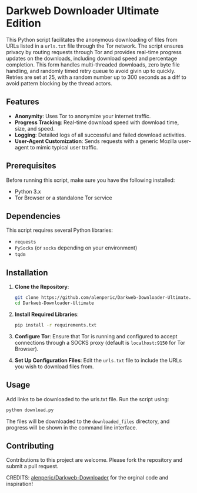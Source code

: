 # Darkweb Downloader Ultimate Edition

This Python script facilitates the anonymous downloading of files from URLs listed in a `urls.txt` file through the Tor network. The script ensures privacy by routing requests through Tor and provides real-time progress updates on the downloads, including download speed and percentage completion. This form handles multi-threaded downloads, zero byte file handling, and randomly timed retry queue to avoid givin up to quickly. Retries are set at 25, with a random number up to 300 seconds as a diff to avoid pattern blocking by the thread actors. 

## Features

- **Anonymity**: Uses Tor to anonymize your internet traffic.
- **Progress Tracking**: Real-time download speed with download time, size, and speed.
- **Logging**: Detailed logs of all successful and failed download activities.
- **User-Agent Customization**: Sends requests with a generic Mozilla user-agent to mimic typical user traffic.

## Prerequisites

Before running this script, make sure you have the following installed:
- Python 3.x
- Tor Browser or a standalone Tor service

## Dependencies

This script requires several Python libraries:
- `requests`
- `PySocks` (or `socks` depending on your environment)
- `tqdm`

## Installation

1. **Clone the Repository**:
   ```bash
   git clone https://github.com/alenperic/Darkweb-Downloader-Ultimate.git
   cd Darkweb-Downloader-Ultimate
   ```

2. **Install Required Libraries**:
   ```bash
   pip install -r requirements.txt
   ```

3. **Configure Tor**:
   Ensure that Tor is running and configured to accept connections through a SOCKS proxy (default is `localhost:9150` for Tor Browser).

4. **Set Up Configuration Files**:
   Edit the `urls.txt` file to include the URLs you wish to download files from.

## Usage
Add links to be downloaded to the urls.txt file.
Run the script using:

```bash
python download.py
```

The files will be downloaded to the `downloaded_files` directory, and progress will be shown in the command line interface. 

## Contributing

Contributions to this project are welcome. Please fork the repository and submit a pull request.

CREDITS: 
[alenperic/Darkweb-Downloader](https://github.com/alenperic/Darkweb-Downloader) for the orginal code and inspiration! 
